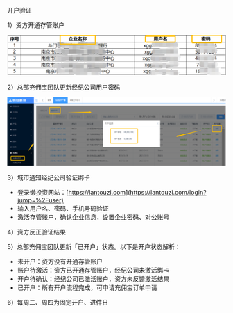 开户验证

1）资方开通存管账户

![](/assets/import.png开户)

2）总部充佣宝团队更新经纪公司用户密码

![](/assets/import.png密码)

3）城市通知经纪公司验证绑卡

* 登录懒投资网站：[https://lantouzi.com](https://lantouzi.com/login?jump=%2Fuser)
* 输入用户名、密码、手机号码验证
* 激活存管账户，确认企业信息，设置企业密码、对公账号

4）资方反正验证结果

5）总部充佣宝团队更新「已开户」状态。以下是开户状态解析：

* 未开户：资方没有开通存管账户
* 账户待激活：资方已开通存管账户，经纪公司未激活绑卡
* 开户待确认：经纪公司已激活账户，资方未反馈激活结果
* 已开户：所有开户流程完成，可申请充佣宝订单申请

6）每周二、周四为固定开户、进件日

